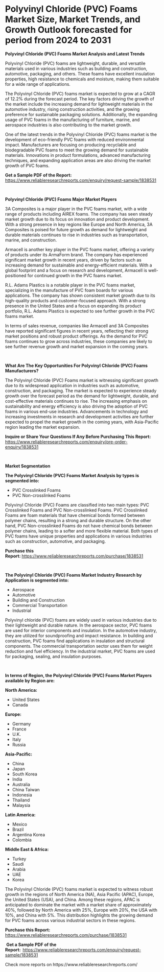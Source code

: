<p><h1>Polyvinyl Chloride (PVC) Foams Market Size, Market Trends, and Growth Outlook forecasted for period from 2024 to 2031</h1></p><p><strong>Polyvinyl Chloride (PVC) Foams Market Analysis and Latest Trends</strong></p>
<p><p>Polyvinyl Chloride (PVC) foams are lightweight, durable, and versatile materials used in various industries such as building and construction, automotive, packaging, and others. These foams have excellent insulation properties, high resistance to chemicals and moisture, making them suitable for a wide range of applications.</p><p>The Polyvinyl Chloride (PVC) foams market is expected to grow at a CAGR of 12.2% during the forecast period. The key factors driving the growth of the market include the increasing demand for lightweight materials in the automotive industry, rising construction activities, and the growing preference for sustainable packaging solutions. Additionally, the expanding usage of PVC foams in the manufacturing of furniture, marine, and aerospace industries is also contributing to the market growth.</p><p>One of the latest trends in the Polyvinyl Chloride (PVC) foams market is the development of eco-friendly PVC foams with reduced environmental impact. Manufacturers are focusing on producing recyclable and biodegradable PVC foams to meet the growing demand for sustainable materials. Innovations in product formulations, advanced manufacturing techniques, and expanding application areas are also driving the market growth of PVC foams.</p></p>
<p><strong>Get a Sample PDF of the Report:&nbsp;</strong> <a href="https://www.reliableresearchreports.com/enquiry/request-sample/1838531">https://www.reliableresearchreports.com/enquiry/request-sample/1838531</a></p>
<p>&nbsp;</p>
<p><strong>Polyvinyl Chloride (PVC) Foams Major Market Players</strong></p>
<p><p>3A Composites is a major player in the PVC foams market, with a wide range of products including AIREX foams. The company has seen steady market growth due to its focus on innovation and product development. With a strong presence in key regions like Europe and North America, 3A Composites is poised for future growth as demand for lightweight and durable materials continues to rise in industries such as transportation, marine, and construction.</p><p>Armacell is another key player in the PVC foams market, offering a variety of products under its ArmaForm brand. The company has experienced significant market growth in recent years, driven by factors such as increasing demand for sustainable and energy-efficient materials. With a global footprint and a focus on research and development, Armacell is well-positioned for continued growth in the PVC foams market.</p><p>R.L. Adams Plastics is a notable player in the PVC foams market, specializing in the manufacture of PVC foam boards for various applications. The company has shown consistent market growth due to its high-quality products and customer-focused approach. With a strong presence in the United States and a focus on expanding its product portfolio, R.L. Adams Plastics is expected to see further growth in the PVC foams market.</p><p>In terms of sales revenue, companies like Armacell and 3A Composites have reported significant figures in recent years, reflecting their strong market positions and robust product offerings. As the demand for PVC foams continues to grow across industries, these companies are likely to see further revenue growth and market expansion in the coming years.</p></p>
<p>&nbsp;</p>
<p><strong>What Are The Key Opportunities For Polyvinyl Chloride (PVC) Foams Manufacturers?</strong></p>
<p><p>The Polyvinyl Chloride (PVC) Foams market is witnessing significant growth due to its widespread application in industries such as automotive, construction, and packaging. The market is expected to experience steady growth over the forecast period as the demand for lightweight, durable, and cost-effective materials continues to rise. The increasing emphasis on sustainability and energy efficiency is also driving the adoption of PVC foams in various end-use industries. Advancements in technology and increasing investments in research and development activities are further expected to propel the market growth in the coming years, with Asia-Pacific region leading the market expansion.</p></p>
<p><strong>Inquire or Share Your Questions If Any Before Purchasing This Report:</strong> <a href="https://www.reliableresearchreports.com/enquiry/pre-order-enquiry/1838531">https://www.reliableresearchreports.com/enquiry/pre-order-enquiry/1838531</a></p>
<p>&nbsp;</p>
<p><strong>Market Segmentation</strong></p>
<p><strong>The Polyvinyl Chloride (PVC) Foams Market Analysis by types is segmented into:</strong></p>
<p><ul><li>PVC Crosslinked Foams</li><li>PVC Non-crosslinked Foams</li></ul></p>
<p><p>Polyvinyl Chloride (PVC) Foams are classified into two main types: PVC Crosslinked Foams and PVC Non-crosslinked Foams. PVC Crosslinked Foams are foam materials that have chemical bonds formed between polymer chains, resulting in a strong and durable structure. On the other hand, PVC Non-crosslinked Foams do not have chemical bonds between polymer chains, leading to a softer and more flexible material. Both types of PVC foams have unique properties and applications in various industries such as construction, automotive, and packaging.</p></p>
<p><strong>Purchase this Report:&nbsp;</strong><a href="https://www.reliableresearchreports.com/purchase/1838531">https://www.reliableresearchreports.com/purchase/1838531</a></p>
<p>&nbsp;</p>
<p><strong>The Polyvinyl Chloride (PVC) Foams Market Industry Research by Application is segmented into:</strong></p>
<p><ul><li>Aerospace</li><li>Automotive</li><li>Building and Construction</li><li>Commercial Transportation</li><li>Industrial</li></ul></p>
<p><p>Polyvinyl chloride (PVC) foams are widely used in various industries due to their lightweight and durable nature. In the aerospace sector, PVC foams are used for interior components and insulation. In the automotive industry, they are utilized for soundproofing and impact resistance. In building and construction, PVC foams find applications in insulation and structural components. The commercial transportation sector uses them for weight reduction and fuel efficiency. In the industrial market, PVC foams are used for packaging, sealing, and insulation purposes.</p></p>
<p>&nbsp;</p>
<p><strong>In terms of Region, the Polyvinyl Chloride (PVC) Foams Market Players available by Region are:</strong></p>
<p>
    <p> <strong> North America: </strong>
        <ul>
            <li>United States</li>
            <li>Canada</li>
        </ul>
        </p> 
    <p> <strong> Europe: </strong>
        <ul>
            <li>Germany</li>
            <li>France</li>
            <li>U.K.</li>
            <li>Italy</li>
            <li>Russia</li>
        </ul>
        </p> 
    <p> <strong> Asia-Pacific: </strong>
        <ul>
            <li>China</li>
            <li>Japan</li>
            <li>South Korea</li>
            <li>India</li>
            <li>Australia</li>
            <li>China Taiwan</li>
            <li>Indonesia</li>
            <li>Thailand</li>
            <li>Malaysia</li>
        </ul>
        </p> 
    <p> <strong> Latin America: </strong>
        <ul>
            <li>Mexico</li>
            <li>Brazil</li>
            <li>Argentina Korea</li>
            <li>Colombia</li>
        </ul>
        </p> 
    <p> <strong> Middle East & Africa: </strong>
        <ul>
            <li>Turkey</li>
            <li>Saudi</li>
            <li>Arabia</li>
            <li>UAE</li>
            <li>Korea</li>
        </ul>
    </p>
    </p>
<p><p>The Polyvinyl Chloride (PVC) foams market is expected to witness robust growth in the regions of North America (NA), Asia Pacific (APAC), Europe, the United States (USA), and China. Among these regions, APAC is anticipated to dominate the market with a market share of approximately 40%, followed by North America with 25%, Europe with 20%, the USA with 10%, and China with 5%. This distribution highlights the growing demand for PVC foams across various industrial sectors in these regions.</p></p>
<p><strong>Purchase this Report: </strong><a href="https://www.reliableresearchreports.com/purchase/1838531">https://www.reliableresearchreports.com/purchase/1838531</a></p>
<p>&nbsp;<strong>Get a Sample PDF of the Report:&nbsp;&nbsp;</strong><a href="https://www.reliableresearchreports.com/enquiry/request-sample/1838531">https://www.reliableresearchreports.com/enquiry/request-sample/1838531</a></p>
<p><strong></strong></p>
<p>Check more reports on https://www.reliableresearchreports.com/</p>